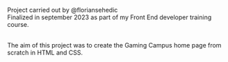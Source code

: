 Project carried out by @floriansehedic<br/>
Finalized in september 2023 as part of my Front End developer training course.

<br/>The aim of this project was to create the Gaming Campus home page from scratch in HTML and CSS.  
